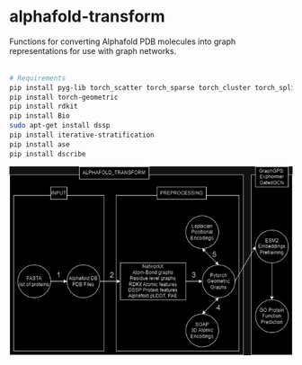 # alphafold-transform
Functions for converting Alphafold PDB molecules into graph representations for use with graph networks.

```bash

# Requirements
pip install pyg-lib torch_scatter torch_sparse torch_cluster torch_spline_conv -f https://data.pyg.org/whl/torch-2.1.0+cu118.html
pip install torch-geometric
pip install rdkit
pip install Bio
sudo apt-get install dssp
pip install iterative-stratification
pip install ase
pip install dscribe

```



![](alphafold_transform.png)

